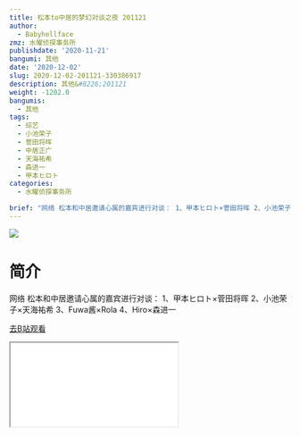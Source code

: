 ```yaml
---
title: 松本to中居的梦幻对谈之夜 201121
author:
  - Babyhellface
zmz: 水曜侦探事务所
publishdate: '2020-11-21'
bangumi: 其他
date: '2020-12-02'
slug: 2020-12-02-201121-330386917
description: 其他&#8226;201121
weight: -1202.0
bangumis:
  - 其他
tags:
  - 综艺
  - 小池荣子
  - 菅田将晖
  - 中居正广
  - 天海祐希
  - 森进一
  - 甲本ヒロト
categories:
  - 水曜侦探事务所

brief: "网络 松本和中居邀请心属的嘉宾进行对谈： 1、甲本ヒロト×菅田将晖 2、小池荣子×天海祐希 3、Fuwa酱×Rola 4、Hiro×森进一"
---
```

![](https://raw.githubusercontent.com/tcgriffith/owaraisite/master/static/tmpimg/9418d314f3a63f761c08fca87758f7f5da6477fe.jpg.480.jpg)
# 简介  
网络
松本和中居邀请心属的嘉宾进行对谈：
1、甲本ヒロト×菅田将晖
2、小池荣子×天海祐希
3、Fuwa酱×Rola
4、Hiro×森进一  

[去B站观看](https://www.bilibili.com/video/av330386917/)
<div class ="resp-container"><iframe class="testiframe" src="//player.bilibili.com/player.html?aid=330386917"", scrolling="no", allowfullscreen="true" > </iframe></div> 
